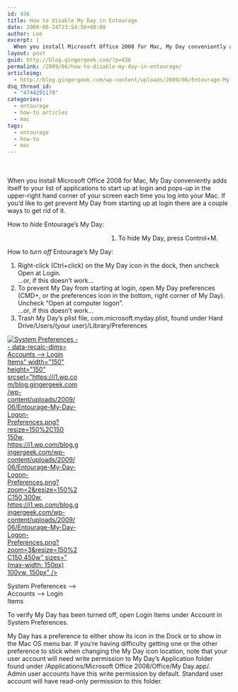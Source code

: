 ```yaml
---
id: 436
title: How to disable My Day in Entourage
date: 2009-06-24T23:54:50+00:00
author: Lee
excerpt: |
  When you install Microsoft Office 2008 for Mac, My Day conveniently adds itself to your list of applications to start up at login and pops-up in the upper-right hand corner of your screen each time you log into your Mac. If you'd like to get prevent My Day from starting up at login there are a couple ways to get rid of it.
layout: post
guid: http://blog.gingergeek.com/?p=436
permalink: /2009/06/how-to-disable-my-day-in-entourage/
articleimg:
  - http://blog.gingergeek.com/wp-content/uploads/2009/06/Entourage-My-Day-Logon-Preferences-200.png
dsq_thread_id:
  - "4744291179"
categories:
  - entourage
  - how-to articles
  - mac
tags:
  - entourage
  - how-to
  - mac
---
```

<div style="position:relative;padding: 0px 20px 20px 0px;">
  <span style="position:relative;float:left;padding-right:5px;"> </span>
</div>

When you install Microsoft Office 2008 for Mac, My Day conveniently adds itself to your list of applications to start up at login and pops-up in the upper-right hand corner of your screen each time you log into your Mac. If you’d like to get prevent My Day from starting up at login there are a couple ways to get rid of it.<!--more-->

How to _hide_ Entourage’s My Day:

<ol class="ollist" style="margin-left:45%">
  <li>
    To hide My Day, press Control+M.
  </li>
</ol>

How to _turn off_ Entourage’s My Day:

<ol class="ollist">
  <li>
    Right-click (Ctrl+click) on the My Day icon in the dock, then uncheck Open at Login.<br /> …or, if this doesn’t work…
  </li>
  <li>
    To prevent My Day from starting at login, open My Day preferences (CMD+, or the preferences icon in the bottom, right corner of My Day). Uncheck “Open at computer logon”.<br /> …or, if this doesn’t work…
  </li>
  <li>
    Trash My Day’s plist file, com.microsoft.myday.plist, found under Hard Drive/Users/(your user)/Library/Preferences
  </li>
</ol>

<div id="attachment_439" style="width: 160px" class="wp-caption alignright">
  <a rel="attachment wp-att-439" href="http://blog.gingergeek.com/2009/06/how-to-disable-my-day-in-entourage/entourage-my-day-logon-preferences/"><img class="size-thumbnail wp-image-439" title="Entourage My Day - Logon Preferences" src="https://i1.wp.com/blog.gingergeek.com/wp-content/uploads/2009/06/Entourage-My-Day-Logon-Preferences.png?resize=150%2C150" alt="System Preferences -- data-recalc-dims="1"> Accounts --> Login Items" width="150" height="150" srcset="https://i1.wp.com/blog.gingergeek.com/wp-content/uploads/2009/06/Entourage-My-Day-Logon-Preferences.png?resize=150%2C150 150w, https://i1.wp.com/blog.gingergeek.com/wp-content/uploads/2009/06/Entourage-My-Day-Logon-Preferences.png?zoom=2&resize=150%2C150 300w, https://i1.wp.com/blog.gingergeek.com/wp-content/uploads/2009/06/Entourage-My-Day-Logon-Preferences.png?zoom=3&resize=150%2C150 450w" sizes="(max-width: 150px) 100vw, 150px" /></a>
  
  <p class="wp-caption-text">
    System Preferences --> Accounts --> Login Items
  </p>
</div>

To verify My Day has been turned off, open Login Items under Account in System Preferences.

My Day has a preference to either show its icon in the Dock or to show in the Mac OS menu bar. If you’re having difficulty getting one or the other preference to stick when changing the My Day icon location, note that your user account will need write permission to My Day’s Application folder found under /Applications/Microsoft Office 2008/Office/My Day.app/. Admin user accounts have this write permission by default. Standard user account will have read-only permission to this folder.